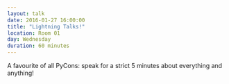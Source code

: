 ```yaml
---
layout: talk
date: 2016-01-27 16:00:00
title: "Lightning Talks!"
location: Room 01
day: Wednesday
duration: 60 minutes
---
```


A favourite of all PyCons: speak for a strict 5 minutes about everything and
anything!
